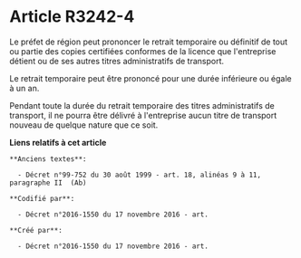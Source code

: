 # Article R3242-4

Le préfet de région peut prononcer le retrait temporaire ou définitif de tout ou partie des copies certifiées conformes de la
licence que l'entreprise détient ou de ses autres titres administratifs de transport.

Le retrait temporaire peut être prononcé pour une durée inférieure ou égale à un an.

Pendant toute la durée du retrait temporaire des titres administratifs de transport, il ne pourra être délivré à l'entreprise
aucun titre de transport nouveau de quelque nature que ce soit.

**Liens relatifs à cet article**

	**Anciens textes**:

	  - Décret n°99-752 du 30 août 1999 - art. 18, alinéas 9 à 11, paragraphe II  (Ab)

	**Codifié par**:

	  - Décret n°2016-1550 du 17 novembre 2016 - art.

	**Créé par**:

	  - Décret n°2016-1550 du 17 novembre 2016 - art.
